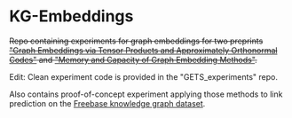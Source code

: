 # KG-Embeddings

~~Repo containing experiments for graph embeddings for two preprints ["Graph Embeddings via Tensor Products and Approximately Orthonormal Codes"](https://arxiv.org/abs/2208.10917) and ["Memory and Capacity of Graph Embedding Methods"](https://arxiv.org/abs/2208.08769).~~

Edit: Clean experiment code is provided in the "GETS_experiments" repo.

Also contains proof-of-concept experiment applying those methods to link prediction on the [Freebase knowledge graph dataset](https://www.microsoft.com/en-us/download/details.aspx?id=52312).
